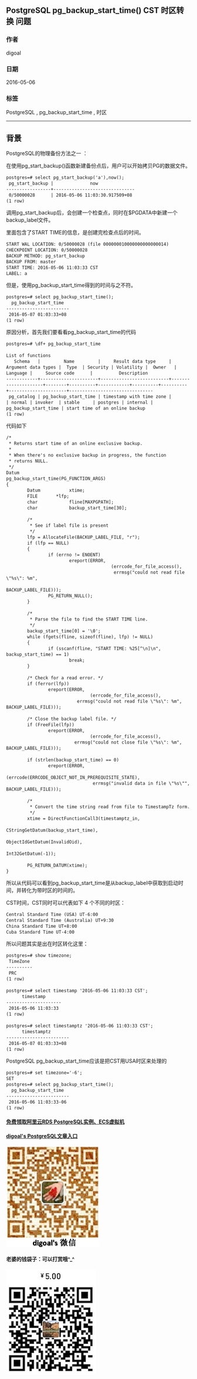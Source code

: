 ## PostgreSQL pg_backup_start_time() CST 时区转换 问题  
                                                                                                   
### 作者                                                                                                   
digoal                                                                                                   
                                                                                                   
### 日期                                                                                                   
2016-05-06                                                                                                
                                                                                                   
### 标签                                                                                                   
PostgreSQL , pg_backup_start_time , 时区      
                                                                                                   
----                                                                                                   
                                                                                                   
## 背景                                       
PostgreSQL的物理备份方法之一 ：  
  
在使用pg_start_backup()函数新建备份点后，用户可以开始拷贝PG的数据文件。  
  
```  
postgres=# select pg_start_backup('a'),now();  
 pg_start_backup |              now                
-----------------+-------------------------------  
 0/50000028      | 2016-05-06 11:03:30.917509+08  
(1 row)  
```  
  
调用pg_start_backup后，会创建一个检查点，同时在$PGDATA中新建一个backup_label文件。  
  
里面包含了START TIME的信息，是创建完检查点后的时间。  
  
```  
START WAL LOCATION: 0/50000028 (file 000000010000000000000014)  
CHECKPOINT LOCATION: 0/50000028  
BACKUP METHOD: pg_start_backup  
BACKUP FROM: master  
START TIME: 2016-05-06 11:03:33 CST  
LABEL: a  
```  
  
但是，使用pg_backup_start_time得到的时间与之不符。  
  
```  
postgres=# select pg_backup_start_time();  
  pg_backup_start_time    
------------------------  
 2016-05-07 01:03:33+08  
(1 row)  
```  
  
原因分析，首先我们要看看pg_backup_start_time的代码  
  
```  
postgres=# \df+ pg_backup_start_time  
                                                                                         List of functions  
   Schema   |         Name         |     Result data type     | Argument data types |  Type  | Security | Volatility |  Owner   | Language |     Source code      |          Description             
------------+----------------------+--------------------------+---------------------+--------+----------+------------+----------+----------+----------------------+--------------------------------  
 pg_catalog | pg_backup_start_time | timestamp with time zone |                     | normal | invoker  | stable     | postgres | internal | pg_backup_start_time | start time of an online backup  
(1 row)  
```  
  
代码如下  
  
```  
/*  
 * Returns start time of an online exclusive backup.  
 *  
 * When there's no exclusive backup in progress, the function  
 * returns NULL.  
 */  
Datum  
pg_backup_start_time(PG_FUNCTION_ARGS)  
{  
        Datum           xtime;  
        FILE       *lfp;  
        char            fline[MAXPGPATH];  
        char            backup_start_time[30];  
  
        /*  
         * See if label file is present  
         */  
        lfp = AllocateFile(BACKUP_LABEL_FILE, "r");  
        if (lfp == NULL)  
        {  
                if (errno != ENOENT)  
                        ereport(ERROR,  
                                        (errcode_for_file_access(),  
                                         errmsg("could not read file \"%s\": %m",  
                                                        BACKUP_LABEL_FILE)));  
                PG_RETURN_NULL();  
        }  
  
        /*  
         * Parse the file to find the START TIME line.  
         */  
        backup_start_time[0] = '\0';  
        while (fgets(fline, sizeof(fline), lfp) != NULL)  
        {  
                if (sscanf(fline, "START TIME: %25[^\n]\n", backup_start_time) == 1)  
                        break;  
        }  
  
        /* Check for a read error. */  
        if (ferror(lfp))  
                ereport(ERROR,  
                                (errcode_for_file_access(),  
                           errmsg("could not read file \"%s\": %m", BACKUP_LABEL_FILE)));  
  
        /* Close the backup label file. */  
        if (FreeFile(lfp))  
                ereport(ERROR,  
                                (errcode_for_file_access(),  
                          errmsg("could not close file \"%s\": %m", BACKUP_LABEL_FILE)));  
  
        if (strlen(backup_start_time) == 0)  
                ereport(ERROR,  
                                (errcode(ERRCODE_OBJECT_NOT_IN_PREREQUISITE_STATE),  
                                 errmsg("invalid data in file \"%s\"", BACKUP_LABEL_FILE)));  
  
        /*  
         * Convert the time string read from file to TimestampTz form.  
         */  
        xtime = DirectFunctionCall3(timestamptz_in,  
                                                                CStringGetDatum(backup_start_time),  
                                                                ObjectIdGetDatum(InvalidOid),  
                                                                Int32GetDatum(-1));  
  
        PG_RETURN_DATUM(xtime);  
}  
```  
  
所以从代码可以看到pg_backup_start_time是从backup_label中获取到启动时间，并转化为带时区的时间的。  
  
  
CST时间，CST同时可以代表如下 4 个不同的时区：  
  
```  
Central Standard Time (USA) UT-6:00  
Central Standard Time (Australia) UT+9:30  
China Standard Time UT+8:00  
Cuba Standard Time UT-4:00  
```  
  
所以问题其实是出在时区转化这里：  
  
```  
postgres=# show timezone;  
 TimeZone   
----------  
 PRC  
(1 row)  
  
postgres=# select timestamp '2016-05-06 11:03:33 CST';  
      timestamp        
---------------------  
 2016-05-06 11:03:33  
(1 row)  
  
postgres=# select timestamptz '2016-05-06 11:03:33 CST';  
      timestamptz         
------------------------  
 2016-05-07 01:03:33+08  
(1 row)  
```  
  
PostgreSQL pg_backup_start_time应该是把CST用USA时区来处理的  
  
```  
postgres=# set timezone='-6';  
SET  
postgres=# select pg_backup_start_time();  
  pg_backup_start_time    
------------------------  
 2016-05-06 11:03:33-06  
(1 row)  
```  
    
  
  
  
  
  
  
  
  
  
  
  
  
  
#### [免费领取阿里云RDS PostgreSQL实例、ECS虚拟机](https://free.aliyun.com/ "57258f76c37864c6e6d23383d05714ea")
  
  
#### [digoal's PostgreSQL文章入口](https://github.com/digoal/blog/blob/master/README.md "22709685feb7cab07d30f30387f0a9ae")
  
  
![digoal's weixin](../pic/digoal_weixin.jpg "f7ad92eeba24523fd47a6e1a0e691b59")
  
  
#### 老婆的钱袋子：可以打赏哦^_^  
![wife's weixin ds](../pic/wife_weixin_ds.jpg "acd5cce1a143ef1d6931b1956457bc9f")
  
